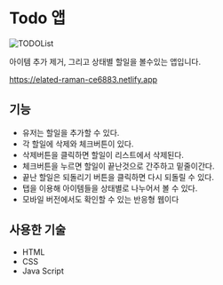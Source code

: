# Todo 앱
![TODOList](https://user-images.githubusercontent.com/93184838/150935895-6917fef7-f8bb-4c7a-8151-d50280cb21f8.JPG)

아이템 추가 제거, 그리고 상태별 할일을 볼수있는 앱입니다. 

https://elated-raman-ce6883.netlify.app

## 기능
* 유저는 할일을 추가할 수 있다.
* 각 할일에 삭제와 체크버튼이 있다.
* 삭제버튼을 클릭하면 할일이 리스트에서 삭제된다.
* 체크버튼을 누르면 할일이 끝난것으로 간주하고 밑줄이간다.
* 끝난 할일은 되돌리기 버튼을 클릭하면 다시 되돌릴 수 있다.
* 탭을 이용해 아이템들을 상태별로 나누어서 볼 수 있다.
* 모바일 버전에서도 확인할 수 있는 반응형 웹이다 

## 사용한 기술
* HTML
* CSS
* Java Script
